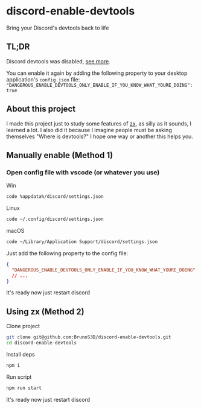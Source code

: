 # discord-enable-devtools

Bring your Discord's devtools back to life

## TL;DR

Discord devtools was disabled, [see more](https://www.reddit.com/r/discordapp/comments/sc61n3/cant_inspect_element_anymore/hu4fw5x/).

You can enable it again by adding the following property to your desktop application's `config.json` file:
`"DANGEROUS_ENABLE_DEVTOOLS_ONLY_ENABLE_IF_YOU_KNOW_WHAT_YOURE_DOING": true`

## About this project

I made this project just to study some features of [zx](https://github.com/google/zx), as silly as it sounds, I learned a lot. I also did it because I imagine people must be asking themselves "Where is devtools?" I hope one way or another this helps you.

## Manually enable (Method 1)

### Open config file with vscode (or whatever you use)

Win

```sh
code %appdata%/discord/settings.json
```

Linux

```sh
code ~/.config/discord/settings.json
```

macOS

```sh
code ~/Library/Application Support/discord/settings.json
```

Just add the following property to the config file:

```json
{
  "DANGEROUS_ENABLE_DEVTOOLS_ONLY_ENABLE_IF_YOU_KNOW_WHAT_YOURE_DOING": true
  // ...
}
```

It's ready now just restart discord

## Using zx (Method 2)

Clone project

```sh
git clone git@github.com:BrunoS3D/discord-enable-devtools.git
cd discord-enable-devtools
```

Install deps

```sh
npm i
```

Run script

```sh
npm run start
```

It's ready now just restart discord
